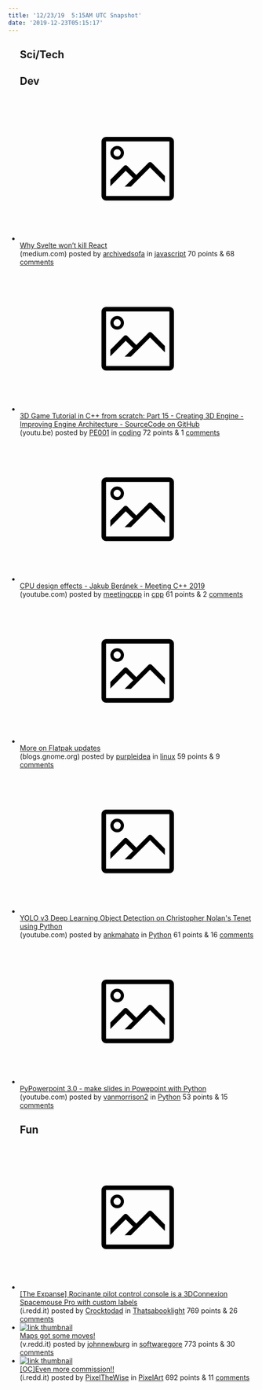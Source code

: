 ```yaml
---
title: '12/23/19  5:15AM UTC Snapshot'
date: '2019-12-23T05:15:17'
---
```

<ul>
<h2>Sci/Tech</h2>

<h2>Dev</h2>

<li><a href='https://medium.com/javascript-in-plain-english/why-svelte-wont-kill-react-3cfdd940586a'><svg version='1.1' viewBox='-34 -14 104 64' preserveAspectRatio='xMidYMid meet' xmlns='http://www.w3.org/2000/svg' xmlns:xlink='http://www.w3.org/1999/xlink'>
        <title>link thumbnail</title>
        <path d='M32,4H4A2,2,0,0,0,2,6V30a2,2,0,0,0,2,2H32a2,2,0,0,0,2-2V6A2,2,0,0,0,32,4ZM4,30V6H32V30Z'></path>
        <path d='M8.92,14a3,3,0,1,0-3-3A3,3,0,0,0,8.92,14Zm0-4.6A1.6,1.6,0,1,1,7.33,11,1.6,1.6,0,0,1,8.92,9.41Z'></path>
        <path d='M22.78,15.37l-5.4,5.4-4-4a1,1,0,0,0-1.41,0L5.92,22.9v2.83l6.79-6.79L16,22.18l-3.75,3.75H15l8.45-8.45L30,24V21.18l-5.81-5.81A1,1,0,0,0,22.78,15.37Z'></path>
    </svg></a><div><div class='linkTitle'><a href='https://medium.com/javascript-in-plain-english/why-svelte-wont-kill-react-3cfdd940586a'>Why Svelte won’t kill React</a></div>(medium.com) posted by <a href='https://www.reddit.com/user/archivedsofa'>archivedsofa</a> in <a href='https://www.reddit.com/r/javascript'>javascript</a> 70 points & 68 <a href='https://www.reddit.com/r/javascript/comments/ee75up/why_svelte_wont_kill_react/'>comments</a></div></li>

<li><a href='https://youtu.be/8zD_aoAHFKg'><svg version='1.1' viewBox='-34 -14 104 64' preserveAspectRatio='xMidYMid meet' xmlns='http://www.w3.org/2000/svg' xmlns:xlink='http://www.w3.org/1999/xlink'>
        <title>link thumbnail</title>
        <path d='M32,4H4A2,2,0,0,0,2,6V30a2,2,0,0,0,2,2H32a2,2,0,0,0,2-2V6A2,2,0,0,0,32,4ZM4,30V6H32V30Z'></path>
        <path d='M8.92,14a3,3,0,1,0-3-3A3,3,0,0,0,8.92,14Zm0-4.6A1.6,1.6,0,1,1,7.33,11,1.6,1.6,0,0,1,8.92,9.41Z'></path>
        <path d='M22.78,15.37l-5.4,5.4-4-4a1,1,0,0,0-1.41,0L5.92,22.9v2.83l6.79-6.79L16,22.18l-3.75,3.75H15l8.45-8.45L30,24V21.18l-5.81-5.81A1,1,0,0,0,22.78,15.37Z'></path>
    </svg></a><div><div class='linkTitle'><a href='https://youtu.be/8zD_aoAHFKg'>3D Game Tutorial in C++ from scratch: Part 15 - Creating 3D Engine - Improving Engine Architecture - SourceCode on GitHub</a></div>(youtu.be) posted by <a href='https://www.reddit.com/user/PE001'>PE001</a> in <a href='https://www.reddit.com/r/coding'>coding</a> 72 points & 1 <a href='https://www.reddit.com/r/coding/comments/eebkcq/3d_game_tutorial_in_c_from_scratch_part_15/'>comments</a></div></li>

<li><a href='https://www.youtube.com/watch?v=ICKIMHCw--Y'><svg version='1.1' viewBox='-34 -14 104 64' preserveAspectRatio='xMidYMid meet' xmlns='http://www.w3.org/2000/svg' xmlns:xlink='http://www.w3.org/1999/xlink'>
        <title>link thumbnail</title>
        <path d='M32,4H4A2,2,0,0,0,2,6V30a2,2,0,0,0,2,2H32a2,2,0,0,0,2-2V6A2,2,0,0,0,32,4ZM4,30V6H32V30Z'></path>
        <path d='M8.92,14a3,3,0,1,0-3-3A3,3,0,0,0,8.92,14Zm0-4.6A1.6,1.6,0,1,1,7.33,11,1.6,1.6,0,0,1,8.92,9.41Z'></path>
        <path d='M22.78,15.37l-5.4,5.4-4-4a1,1,0,0,0-1.41,0L5.92,22.9v2.83l6.79-6.79L16,22.18l-3.75,3.75H15l8.45-8.45L30,24V21.18l-5.81-5.81A1,1,0,0,0,22.78,15.37Z'></path>
    </svg></a><div><div class='linkTitle'><a href='https://www.youtube.com/watch?v=ICKIMHCw--Y'>CPU design effects - Jakub Beránek - Meeting C++ 2019</a></div>(youtube.com) posted by <a href='https://www.reddit.com/user/meetingcpp'>meetingcpp</a> in <a href='https://www.reddit.com/r/cpp'>cpp</a> 61 points & 2 <a href='https://www.reddit.com/r/cpp/comments/ee5wbw/cpu_design_effects_jakub_beránek_meeting_c_2019/'>comments</a></div></li>

<li><a href='https://blogs.gnome.org/mclasen/2019/12/19/9100/'><svg version='1.1' viewBox='-34 -14 104 64' preserveAspectRatio='xMidYMid meet' xmlns='http://www.w3.org/2000/svg' xmlns:xlink='http://www.w3.org/1999/xlink'>
        <title>link thumbnail</title>
        <path d='M32,4H4A2,2,0,0,0,2,6V30a2,2,0,0,0,2,2H32a2,2,0,0,0,2-2V6A2,2,0,0,0,32,4ZM4,30V6H32V30Z'></path>
        <path d='M8.92,14a3,3,0,1,0-3-3A3,3,0,0,0,8.92,14Zm0-4.6A1.6,1.6,0,1,1,7.33,11,1.6,1.6,0,0,1,8.92,9.41Z'></path>
        <path d='M22.78,15.37l-5.4,5.4-4-4a1,1,0,0,0-1.41,0L5.92,22.9v2.83l6.79-6.79L16,22.18l-3.75,3.75H15l8.45-8.45L30,24V21.18l-5.81-5.81A1,1,0,0,0,22.78,15.37Z'></path>
    </svg></a><div><div class='linkTitle'><a href='https://blogs.gnome.org/mclasen/2019/12/19/9100/'>More on Flatpak updates</a></div>(blogs.gnome.org) posted by <a href='https://www.reddit.com/user/purpleidea'>purpleidea</a> in <a href='https://www.reddit.com/r/linux'>linux</a> 59 points & 9 <a href='https://www.reddit.com/r/linux/comments/ee98wz/more_on_flatpak_updates/'>comments</a></div></li>

<li><a href='https://www.youtube.com/watch?v=k37wFIKR0FI'><svg version='1.1' viewBox='-34 -14 104 64' preserveAspectRatio='xMidYMid meet' xmlns='http://www.w3.org/2000/svg' xmlns:xlink='http://www.w3.org/1999/xlink'>
        <title>link thumbnail</title>
        <path d='M32,4H4A2,2,0,0,0,2,6V30a2,2,0,0,0,2,2H32a2,2,0,0,0,2-2V6A2,2,0,0,0,32,4ZM4,30V6H32V30Z'></path>
        <path d='M8.92,14a3,3,0,1,0-3-3A3,3,0,0,0,8.92,14Zm0-4.6A1.6,1.6,0,1,1,7.33,11,1.6,1.6,0,0,1,8.92,9.41Z'></path>
        <path d='M22.78,15.37l-5.4,5.4-4-4a1,1,0,0,0-1.41,0L5.92,22.9v2.83l6.79-6.79L16,22.18l-3.75,3.75H15l8.45-8.45L30,24V21.18l-5.81-5.81A1,1,0,0,0,22.78,15.37Z'></path>
    </svg></a><div><div class='linkTitle'><a href='https://www.youtube.com/watch?v=k37wFIKR0FI'>YOLO v3 Deep Learning Object Detection on Christopher Nolan's Tenet using Python</a></div>(youtube.com) posted by <a href='https://www.reddit.com/user/ankmahato'>ankmahato</a> in <a href='https://www.reddit.com/r/Python'>Python</a> 61 points & 16 <a href='https://www.reddit.com/r/Python/comments/ee2m0o/yolo_v3_deep_learning_object_detection_on/'>comments</a></div></li>

<li><a href='https://www.youtube.com/watch?v=amJBGQIRg1w&amp;feature=share'><svg version='1.1' viewBox='-34 -14 104 64' preserveAspectRatio='xMidYMid meet' xmlns='http://www.w3.org/2000/svg' xmlns:xlink='http://www.w3.org/1999/xlink'>
        <title>link thumbnail</title>
        <path d='M32,4H4A2,2,0,0,0,2,6V30a2,2,0,0,0,2,2H32a2,2,0,0,0,2-2V6A2,2,0,0,0,32,4ZM4,30V6H32V30Z'></path>
        <path d='M8.92,14a3,3,0,1,0-3-3A3,3,0,0,0,8.92,14Zm0-4.6A1.6,1.6,0,1,1,7.33,11,1.6,1.6,0,0,1,8.92,9.41Z'></path>
        <path d='M22.78,15.37l-5.4,5.4-4-4a1,1,0,0,0-1.41,0L5.92,22.9v2.83l6.79-6.79L16,22.18l-3.75,3.75H15l8.45-8.45L30,24V21.18l-5.81-5.81A1,1,0,0,0,22.78,15.37Z'></path>
    </svg></a><div><div class='linkTitle'><a href='https://www.youtube.com/watch?v=amJBGQIRg1w&amp;feature=share'>PyPowerpoint 3.0 - make slides in Powepoint with Python</a></div>(youtube.com) posted by <a href='https://www.reddit.com/user/vanmorrison2'>vanmorrison2</a> in <a href='https://www.reddit.com/r/Python'>Python</a> 53 points & 15 <a href='https://www.reddit.com/r/Python/comments/ee1qnc/pypowerpoint_30_make_slides_in_powepoint_with/'>comments</a></div></li>

<h2>Fun</h2>

<li><a href='https://i.redd.it/0llmutak07641.jpg'><svg version='1.1' viewBox='-34 -14 104 64' preserveAspectRatio='xMidYMid meet' xmlns='http://www.w3.org/2000/svg' xmlns:xlink='http://www.w3.org/1999/xlink'>
        <title>link thumbnail</title>
        <path d='M32,4H4A2,2,0,0,0,2,6V30a2,2,0,0,0,2,2H32a2,2,0,0,0,2-2V6A2,2,0,0,0,32,4ZM4,30V6H32V30Z'></path>
        <path d='M8.92,14a3,3,0,1,0-3-3A3,3,0,0,0,8.92,14Zm0-4.6A1.6,1.6,0,1,1,7.33,11,1.6,1.6,0,0,1,8.92,9.41Z'></path>
        <path d='M22.78,15.37l-5.4,5.4-4-4a1,1,0,0,0-1.41,0L5.92,22.9v2.83l6.79-6.79L16,22.18l-3.75,3.75H15l8.45-8.45L30,24V21.18l-5.81-5.81A1,1,0,0,0,22.78,15.37Z'></path>
    </svg></a><div><div class='linkTitle'><a href='https://i.redd.it/0llmutak07641.jpg'>[The Expanse] Rocinante pilot control console is a 3DConnexion Spacemouse Pro with custom labels</a></div>(i.redd.it) posted by <a href='https://www.reddit.com/user/Crocktodad'>Crocktodad</a> in <a href='https://www.reddit.com/r/Thatsabooklight'>Thatsabooklight</a> 769 points & 26 <a href='https://www.reddit.com/r/Thatsabooklight/comments/ee5ca6/the_expanse_rocinante_pilot_control_console_is_a/'>comments</a></div></li>

<li><a href='https://v.redd.it/2ki67i8ny6641'><img src='https://b.thumbs.redditmedia.com/fn7IG7iNrFild4xVnNIb4XkTARegk2we74ZXdLKEFLA.jpg' alt='link thumbnail'></a><div><div class='linkTitle'><a href='https://v.redd.it/2ki67i8ny6641'>Maps got some moves!</a></div>(v.redd.it) posted by <a href='https://www.reddit.com/user/johnnewburg'>johnnewburg</a> in <a href='https://www.reddit.com/r/softwaregore'>softwaregore</a> 773 points & 30 <a href='https://www.reddit.com/r/softwaregore/comments/ee574l/maps_got_some_moves/'>comments</a></div></li>

<li><a href='https://i.redd.it/6a2bxyn1d6641.gif'><img src='https://b.thumbs.redditmedia.com/mtqiaBN_sXyZw2fPtYR5vJmkurNN54xW7XLKzq_YeHA.jpg' alt='link thumbnail'></a><div><div class='linkTitle'><a href='https://i.redd.it/6a2bxyn1d6641.gif'>[OC]Even more commission!!</a></div>(i.redd.it) posted by <a href='https://www.reddit.com/user/PixelTheWise'>PixelTheWise</a> in <a href='https://www.reddit.com/r/PixelArt'>PixelArt</a> 692 points & 11 <a href='https://www.reddit.com/r/PixelArt/comments/ee46dv/oceven_more_commission/'>comments</a></div></li>

</ul>
